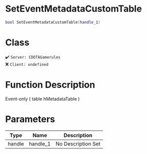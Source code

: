 # SetEventMetadataCustomTable
```lua
bool SetEventMetadataCustomTable(handle_1)
```
# Class
✔️ `Server: CDOTAGamerules`  
❌ `Client: undefined`  

# Function Description
Event-only ( table hMetadataTable )
# Parameters
Type|Name|Description
--|--|--
handle|handle_1|No Description Set
